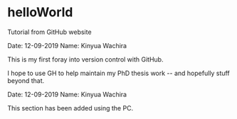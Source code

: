 # helloWorld
Tutorial from GitHub website

Date: 12-09-2019
Name: Kinyua Wachira

This is my first foray into version control with GitHub. 

I hope to use GH to help maintain my PhD thesis work -- and hopefully stuff beyond that.


Date: 12-09-2019
Name: Kinyua Wachira

This section has been added using the PC.